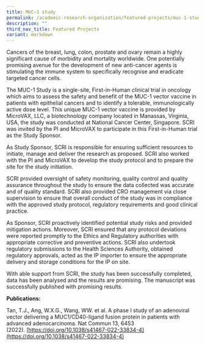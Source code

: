 ```yaml
---
title: MUC–1 study
permalink: /academic-research-organization/featured-projects/muc-1-study/
description: ""
third_nav_title: Featured Projects
variant: markdown
---
```

Cancers of the breast, lung, colon, prostate and ovary remain a highly significant cause of morbidity and mortality worldwide. One potentially promising avenue for the development of new anti-cancer agents is stimulating the immune system to specifically recognise and eradicate targeted cancer cells.

The MUC-1 Study is a single-site, First-in-Human clinical trial in oncology which aims to assess the safety and benefit of the MUC-1 vector vaccine in patients with epithelial cancers and to identify a tolerable, immunologically active dose level. This unique MUC-1 vector vaccine is provided by MicroVAX, LLC, a biotechnology company located in Manassas, Virginia, USA, the study was conducted at National Cancer Center, Singapore. SCRI was invited by the PI and MicroVAX to participate in this First-in-Human trial as the Study Sponsor.

As Study Sponsor, SCRI is responsible for ensuring sufficient resources to initiate, manage and deliver the research as proposed. SCRI also worked with the PI and MicroVAX to develop the study protocol and to prepare the site for the study initiation.

SCRI provided oversight of safety monitoring, quality control and quality assurance throughout the study to ensure the data collected was accurate and of quality standard. SCRI also provided CRO management via close supervision to ensure that overall conduct of the study was in compliance with the approved study protocol, regulatory requirements and good clinical practice.

As Sponsor, SCRI proactively identified potential study risks and provided mitigation actions. Moreover, SCRI ensured that any protocol deviations were reported promptly to the Ethics and Regulatory authorities with appropriate corrective and preventive actions. SCRI also undertook regulatory submissions to the Health Sciences Authority, obtained regulatory approvals, acted as the IP importer to ensure the appropriate delivery and storage conditions for the IP on site.

With able support from SCRI, the study has been successfully completed, data has been analysed and the results are promising. The manuscript was successfully published with promising results.

**Publications:**

Tan, T.J., Ang, W.X.G., Wang, WW. et al. A phase I study of an adenoviral vector delivering a MUC1/CD40-ligand fusion protein in patients with advanced adenocarcinoma. Nat Commun 13, 6453 (2022). [https://doi.org/10.1038/s41467-022-33834-4](https://doi.org/10.1038/s41467-022-33834-4)